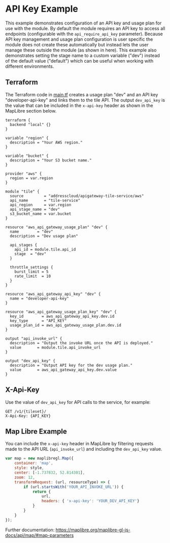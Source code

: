 # API Key Example

This example demonstrates configuration of an API key and usage plan for use with the module. By default the module requires an API key to access all endpoints (configurable with the `api_require_api_key` parameter). Because API key management and usage plan configuration is user specific the module does not create these automatically but instead lets the user manage these outside the module (as shown in here). This example also demonstrates setting the stage name to a custom variable ("dev") instead of the default value ("default") which can be useful when working with different environments.

## Terraform 

The Terraform code in [main.tf](main.tf) creates a usage plan "dev" and an API key "developer-api-key" and links them to the tile API. The output `dev_api_key` is the value that can be included in the `x-api-key` header as shown in the MapLibre section below.

```hcl
terraform {
  backend "local" {}
}

variable "region" {
  description = "Your AWS region."
}

variable "bucket" {
  description = "Your S3 bucket name."
}

provider "aws" {
  region = var.region
}

module "tile" {
  source         = "addresscloud/apigateway-tile-service/aws"
  api_name       = "tile-service"
  api_region     = var.region
  api_stage_name = "dev"
  s3_bucket_name = var.bucket
}

resource "aws_api_gateway_usage_plan" "dev" {
  name        = "dev"
  description = "Dev usage plan"

  api_stages {
    api_id = module.tile.api_id
    stage  = "dev"
  }

  throttle_settings {
    burst_limit = 5
    rate_limit  = 10
  }
}

resource "aws_api_gateway_api_key" "dev" {
  name = "developer-api-key"
}

resource "aws_api_gateway_usage_plan_key" "dev" {
  key_id        = aws_api_gateway_api_key.dev.id
  key_type      = "API_KEY"
  usage_plan_id = aws_api_gateway_usage_plan.dev.id
}

output "api_invoke_url" {
  description = "Output the invoke URL once the API is deployed."
  value       = module.tile.api_invoke_url
}

output "dev_api_key" {
  description = "Output API key for the dev usage plan."
  value       = aws_api_gateway_api_key.dev.value
}
```

## X-Api-Key

Use the value of `dev_api_key` for API calls to the service, for example:

```http
GET /v1/{tileset}/
X-Api-Key: {API_KEY}
```

## Map Libre Example

You can include the `x-api-key` header in MapLibre by filtering requests made to the API URL (`api_invoke_url`) and including the `dev_api_key` value.

```js
var map = new maplibregl.Map({
    container: 'map',
    style: style,
    center: [-1.737832, 52.814301],
    zoom: 12,
    transformRequest: (url, resourceType) => {
        if (url.startsWith('YOUR_API_INVOKE_URL')) {
            return {
                url,
                headers: { 'x-api-key': 'YOUR_DEV_API_KEY'}
            }
        }
    }
});
```

Further documentation: https://maplibre.org/maplibre-gl-js-docs/api/map/#map-parameters
